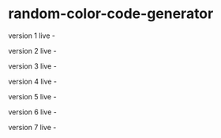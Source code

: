 # random-color-code-generator

version 1 live -

version 2 live -

version 3 live -

version 4 live -

version 5 live -

version 6 live -

version 7 live -
